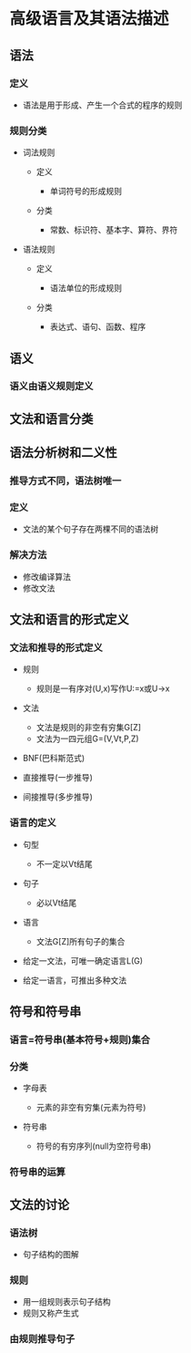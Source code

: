 # 高级语言及其语法描述

## 语法

### 定义

- 语法是用于形成、产生一个合式的程序的规则

### 规则分类

- 词法规则

	- 定义

		- 单词符号的形成规则

	- 分类

		- 常数、标识符、基本字、算符、界符

- 语法规则

	- 定义

		- 语法单位的形成规则

	- 分类

		- 表达式、语句、函数、程序

## 语义

### 语义由语义规则定义

## 文法和语言分类

### 

## 语法分析树和二义性

### 推导方式不同，语法树唯一

### 定义

- 文法的某个句子存在两棵不同的语法树

### 解决方法

- 修改编译算法
- 修改文法

## 文法和语言的形式定义

### 文法和推导的形式定义

- 规则

	- 规则是一有序对(U,x)写作U:=x或U->x

- 文法

	- 文法是规则的非空有穷集G[Z]
	- 文法为一四元组G=(V,Vt,P,Z)

- BNF(巴科斯范式)
- 直接推导(一步推导)
- 间接推导(多步推导)

### 语言的定义

- 句型

	- 不一定以Vt结尾

- 句子

	- 必以Vt结尾

- 语言

	- 文法G[Z]所有句子的集合

- 给定一文法，可唯一确定语言L(G)
- 给定一语言，可推出多种文法

## 符号和符号串

### 语言=符号串(基本符号+规则)集合

### 分类

- 字母表

	- 元素的非空有穷集(元素为符号)

- 符号串

	- 符号的有穷序列(null为空符号串)

### 符号串的运算

## 文法的讨论

### 语法树

- 句子结构的图解

### 规则

- 用一组规则表示句子结构
- 规则又称产生式

### 由规则推导句子

